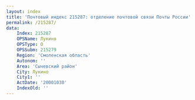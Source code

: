 ```yaml
---
layout: index
title: 'Почтовый индекс 215287: отделение почтовой связи Почты России'
permalink: /215287/
data:
    Index: 215287
    OPSName: Лукино
    OPSType: О
    OPSSubm: 215279
    Region: 'Смоленская область'
    Autonom: ''
    Area: 'Сычевский район'
    City: Лукино
    City1: ''
    ActDate: '20001030'
    IndexOld: ''
---
```

